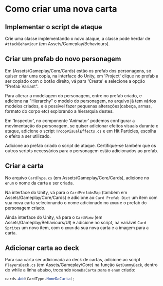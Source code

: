 # Como criar uma nova carta

## Implementar o script de ataque

Crie uma classe implementando o novo ataque, a classe pode herdar de `AttackBehaviour` (em Assets/Gameplay/Behaviours).

## Criar um prefab do novo personagem

Em (Assets/Gameplay/Core/Cards) estão os prefab dos personagens, se quiser criar uma copia, na interface do Unity, em 'Project' clique no prefab a ser copiado com o botão direito, vá para 'Create' e selecione a opção "Prefab Variant".

Para alterar a modelagem do personagem, entre no prefab criado, e adicione na "Hierarchy" o modelo do personagem, no arquivo já tem vários modelos criados, e é possível fazer pequenas alterações(cabeça, armas, formato do corpo etc) explorando a hierarquia destes.

Em 'Inspector', no componente 'Animator' podemos configurar a movimentação do personagem, se quiser adicionar efeitos visuais durante o ataque, adicione o script `TroopVisualEffects.cs` e em Hit Particles, escolha o efeito a ser utilizado.

Adicione ao prefab criado o script de ataque. Certifique-se também que os outros scripts necessários para o personagem estão adicionados ao prefab.

## Criar a carta

No arquivo `CardType.cs` (em Assets/Gameplay/Core/Cards), adicione no `enum` o nome da carta a ser criada.

Na interface do Unity, vá para o `CardPrefabsMap` (também em Assets/Gameplay/Core/Cards) e adicione ao `Card Prefab Dict` um item com sua nova carta selecionando o nome adicionado no `enum` e o prefab do personagem criado.

Ainda interface do Unity, vá para o `CardView` (em Assets/Gameplay/Behaviours/UI) e adicione no script, na variável `Card Sprites` um novo item, com o `enum` da sua nova carta e a imagem para a carta.

## Adicionar carta ao deck

Para sua carta ser adicionada ao deck de cartas, adicione ao script `PlayersDeck.cs` (em Assets/Gameplay/Core) na função `GetDummyDeck`, dentro do while a linha abaixo, trocando `NomeDaCarta` para o `enum` criado:

``` cs
cards.Add(CardType.NomeDaCarta);
```
